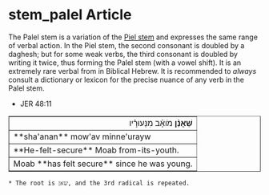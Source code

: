 # stem_palel Article

The Palel stem is a variation of the [Piel stem](https://git.door43.org/Door43/en-uhg/src/master/content/stem_piel/02.md) and expresses the same range of verbal action.  In the Piel stem, the second consonant is doubled by a daghesh; but for some weak verbs, the third consonant is doubled by writing it twice, thus forming the Palel stem (with a vowel shift).  It is an extremely rare verbal from in Biblical Hebrew.  It is recommended to *always* consult a dictionary or lexicon for the precise nuance of any verb in the Palel stem.

* JER 48:11
<table border="1" class="docutils">
<colgroup>
<col width="100%" />
</colgroup>
<tbody valign="top">
<tr class="row-odd" align="right"><td><b>שַׁאֲנַ֨ן</b> מֹואָ֜ב מִנְּעוּרָ֗יו</td>
</tr>
<tr class="row-even"><td>**sha'anan** mow'av minne'urayw</td>
</tr>
<tr class="row-odd"><td>**He-felt-secure** Moab from-its-youth.</td>
</tr>
<tr class="row-even"><td>Moab **has felt secure** since he was young.</td>
</tr>
</tbody>
</table>

    * The root is שאן, and the 3rd radical is repeated.